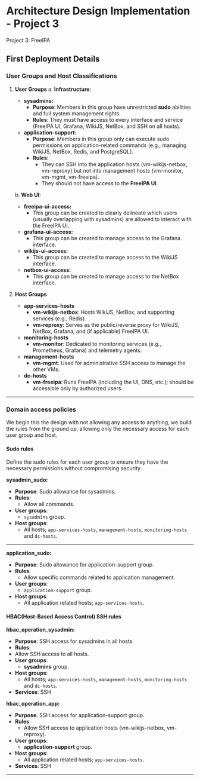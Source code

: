
# Architecture Design Implementation - Project 3

Project 3: FreeIPA

## First Deployment Details

### **User Groups and Host Classifications**

1. **User Groups**
    a. **Infrastructure**:
      - **sysadmins:**  
        - **Purpose**: Members in this group have unrestricted **sudo** abilities and full system management rights.
        - **Rules**: They must have access to every interface and service (FreeIPA UI, Grafana, WikiJS, NetBox, and SSH on all hosts).
      - **application-support:**
        - **Purpose**: Members in this group only can execute sudo permissions on application-related commands (e.g., managing WikiJS, NetBox, Redis, and PostgreSQL).
        - **Rules**:
          - They can SSH into the application hosts (vm-wikijs-netbox, vm-reproxy) but not into management hosts (vm-monitor, vm-mgmt, vm-freeipa).
          - They should not have access to the **FreeIPA UI**.

    b. **Web UI**:
      - **freeipa-ui-access:**  
        - This group can be created to clearly delineate which users (usually overlapping with sysadmins) are allowed to interact with the FreeIPA UI.
      - **grafana-ui-access:**  
        - This group can be created to manage access to the Grafana interface.
      - **wikijs-ui-access:**  
        - This group can be created to manage access to the WikiJS interface.
      - **netbox-ui-access:**  
        - This group can be created to manage access to the NetBox interface.

2. **Host Groups**
   - **app-services-hosts**
     - **vm-wikijs-netbox**: Hosts WikiJS, NetBox, and supporting services (e.g., Redis).
     - **vm-reproxy**: Serves as the public/reverse proxy for WikiJS, NetBox, Grafana, and (if applicable) FreeIPA UI.
   - **monitoring-hosts**
     - **vm-monitor**: Dedicated to monitoring services (e.g., Prometheus, Grafana) and telemetry agents.
   - **management-hosts**
     - **vm-mgmt**: Used for administrative SSH access to manage the other VMs.
   - **dc-hosts**  
     - **vm-freeipa**: Runs FreeIPA (including the UI, DNS, etc.); should be accessible only by authorized users.

---

### **Domain access policies**

We begin this the design with not allowing any access to anything, we build the rules from the ground up, allowing only the necessary access for each user group and host.

#### **Sudo rules**

Define the sudo rules for each user group to ensure they have the necessary permissions without compromising security.

**sysadmin_sudo:**

- **Purpose**: Sudo allowance for sysadmins.
- **Rules**:
  - Allow all commands.
- **User groups**:
  - `sysadmins` group.
- **Host groups**:
  - All hosts; `app-services-hosts`, `management-hosts`, `monitoring-hosts` and `dc-hosts`.

---

**application_sudo:**

- **Purpose**: Sudo allowance for application-support group.
- **Rules**:
  - Allow specific commands related to application management.
- **User groups**:
  - `application-support` group.
- **Host groups**:
  - All application related hosts; `app-services-hosts`.

#### **HBAC(Host-Based Access Control) SSH rules**

**hbac_operation_sysadmin:**

- **Purpose**: SSH access for sysadmins in all hosts.
- **Rules**:
- Allow SSH access to all hosts.
- **User groups**:
  - **sysadmins** group.
- **Host groups**:
  - All hosts; `app-services-hosts`, `management-hosts`, `monitoring-hosts` and `dc-hosts`.
- **Services**: SSH

**hbac_operation_app:**

- **Purpose**: SSH access for application-support group.
- **Rules**:
  - Allow SSH access to application hosts (vm-wikijs-netbox, vm-reproxy).
- **User groups**:
  - **application-support** group.
- **Host groups**:
  - All application related hosts; `app-services-hosts`.
- **Services**: SSH

---
